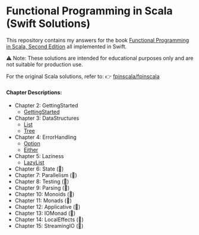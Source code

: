 # Functional Programming in Scala (Swift Solutions)

This repository contains my answers for the book [Functional Programming in Scala, Second Edition](https://www.manning.com/books/functional-programming-in-scala-second-edition) all implemented in Swift.

⚠️ Note: These solutions are intended for educational purposes only and are not suitable for production use.

For the original Scala solutions, refer to:
👉 [fpinscala/fpinscala](https://github.com/fpinscala/fpinscala)

#### Chapter Descriptions:

- Chapter 2: GettingStarted
  - [GettingStarted](./Sources/FPSwift/GettingStarted/GettingStarted.swift)
- Chapter 3: DataStructures
  - [List](./Sources/FPSwift/DataStructures/List.swift)
  - [Tree](./Sources/FPSwift/DataStructures/Tree.swift)
- Chapter 4: ErrorHandling
  - [Option](./Sources/FPSwift/ErrorHandling/Option.swift)
  - [Either](./Sources/FPSwift/ErrorHandling/Either.swift)
- Chapter 5: Laziness
  - [LazyList](./Sources/FPSwift/Laziness/LazyList.swift)
- Chapter 6: State (🚧)
- Chapter 7: Parallelism (🚧)
- Chapter 8: Testing (🚧)
- Chapter 9: Parsing (🚧)
- Chapter 10: Monoids (🚧)
- Chapter 11: Monads (🚧)
- Chapter 12: Applicative (🚧)
- Chapter 13: IOMonad (🚧)
- Chapter 14: LocalEffects (🚧)
- Chapter 15: StreamingIO (🚧)
